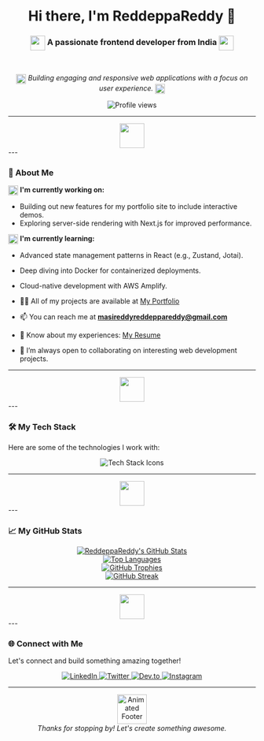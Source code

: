 <div align="center">
  <h1>Hi there, I'm ReddeppaReddy 👋</h1>
  <h3><img src="https://media.giphy.com/media/LmNwrBhejkK9EFWlLA/giphy.gif" width="30" height="30" style="vertical-align: middle;"> A passionate frontend developer from India <img src="https://media.giphy.com/media/LmNwrBhejkK9EFWlLA/giphy.gif" width="30" height="30" style="vertical-align: middle;"></h3>
  <br>
  <p><i><img src="https://media.giphy.com/media/v1.L2YmD4uEfwYt1t2/giphy.gif" width="20" height="20" style="vertical-align: middle;"> Building engaging and responsive web applications with a focus on user experience. <img src="https://media.giphy.com/media/v1.L2YmD4uEfwYt1t2/giphy.gif" width="20" height="20" style="vertical-align: middle;"></i></p>
</div>

<div align="center">
  <img src="https://komarev.com/ghpvc/?username=reddeppareddy-27&label=Profile%20views&color=0e75b6&style=flat" alt="Profile views">
</div>

---
<div align="center">
  <img src="https://media.giphy.com/media/v1.L2YmD4uEfwYt1t2/giphy.gif" width="50" height="50">
</div>
---

### **🚀 About Me**

<img src="https://media.giphy.com/media/v1.L2YmD4uEfwYt1t2/giphy.gif" width="20" height="20" style="vertical-align: middle;"> **I'm currently working on:**
- Building out new features for my portfolio site to include interactive demos.
- Exploring server-side rendering with Next.js for improved performance.

<img src="https://media.giphy.com/media/v1.L2YmD4uEfwYt1t2/giphy.gif" width="20" height="20" style="vertical-align: middle;"> **I'm currently learning:**
-   Advanced state management patterns in React (e.g., Zustand, Jotai).
-   Deep diving into Docker for containerized deployments.
-   Cloud-native development with AWS Amplify.

-   👨‍💻 All of my projects are available at [My Portfolio](https://reddeppa-reddy-portfolio.vercel.app/)
-   📫 You can reach me at **masireddyreddeppareddy@gmail.com**
-   📄 Know about my experiences: [My Resume](https://drive.google.com/file/d/1eNVKcpCmWHfApar-DnjcI-MQKGnxdMvS/view?usp=sharing)
-   🤝 I’m always open to collaborating on interesting web development projects.

---
<div align="center">
  <img src="https://media.giphy.com/media/v1.L2YmD4uEfwYt1t2/giphy.gif" width="50" height="50">
</div>
---

### **🛠️ My Tech Stack**

Here are some of the technologies I work with:

<p align="center">
    <img src="https://skillicons.dev/icons?i=html,css,javascript,react,typescript,nodejs,express,mongodb,mysql,postgresql,git,docker,aws,gcp" alt="Tech Stack Icons" />
</p>

---
<div align="center">
  <img src="https://media.giphy.com/media/v1.L2YmD4uEfwYt1t2/giphy.gif" width="50" height="50">
</div>
---

### **📈 My GitHub Stats**

<div align="center">
  <a href="https://github.com/anuraghazra/github-readme-stats">
    <img src="https://github-readme-stats.vercel.app/api?username=reddeppareddy-27&show_icons=true&locale=en&theme=tokyonight&count_private=true" alt="ReddeppaReddy's GitHub Stats" />
  </a>
  <br>
  <a href="https://github.com/anuraghazra/github-readme-stats">
    <img src="https://github-readme-stats.vercel.app/api/top-langs/?username=reddeppareddy-27&layout=compact&theme=tokyonight" alt="Top Languages" />
  </a>
  <br>
  <a href="https://github.com/ryo-ma/github-profile-trophy">
    <img src="https://github-profile-trophy.vercel.app/?username=reddeppareddy-27&theme=tokyonight&no-frame=true" alt="GitHub Trophies" />
  </a>
  <br>
  <a href="https://github.com/DenverCoder1/github-readme-streak-stats">
    <img src="https://github-readme-streak-stats.herokuapp.com/?user=reddeppareddy-27&theme=dark" alt="GitHub Streak" />
  </a>
</div>

---
<div align="center">
  <img src="https://media.giphy.com/media/v1.L2YmD4uEfwYt1t2/giphy.gif" width="50" height="50">
</div>
---

### **🌐 Connect with Me**

Let's connect and build something amazing together!

<p align="center">
  <a href="https://linkedin.com/in/masireddy-reddeppa-reddy-a5248a2b1" target="_blank">
    <img src="https://img.shields.io/badge/LinkedIn-0077B5?style=for-the-badge&logo=linkedin&logoColor=white" alt="LinkedIn">
  </a>
  <a href="https://twitter.com/reddeppa" target="_blank">
    <img src="https://img.shields.io/badge/Twitter-1DA1F2?style=for-the-badge&logo=twitter&logoColor=white" alt="Twitter">
  </a>
  <a href="https://dev.to/reddepparedy" target="_blank">
    <img src="https://img.shields.io/badge/Dev.to-0A0A0A?style=for-the-badge&logo=dev.to&logoColor=white" alt="Dev.to">
  </a>
  <a href="https://instagram.com/psycho__reddy__2005" target="_blank">
    <img src="https://img.shields.io/badge/Instagram-E4405F?style=for-the-badge&logo=instagram&logoColor=white" alt="Instagram">
  </a>
</p>

---
<div align="center">
  <img src="https://media.giphy.com/media/LnQjpWaPSzst8zlS6P/giphy.gif" width="60" height="60" alt="Animated Footer">
  <br>
  <i>Thanks for stopping by! Let's create something awesome.</i>
</div>

